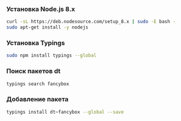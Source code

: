 ### Установка Node.js 8.x

```sh
curl -sL https://deb.nodesource.com/setup_8.x | sudo -E bash -
sudo apt-get install -y nodejs
```

### Установка Typings

```sh
sudo npm install typings --global
```

### Поиск пакетов dt

```sh
typings search fancybox
```

### Добавление пакета

```sh
typings install dt~fancybox --global --save
```
